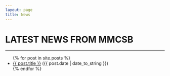 ```yaml
---
layout: page
title: News
---
```


<main id="post" class="post content container mx-auto justify">
  <h1 class="heading">LATEST NEWS FROM MMCSB</h1>
  <hr/>
  <ul class="list-group">
    {% for post in site.posts %}
      <li class="list-group-item"><a href="{{ post.url }}" title="{{ post.title }}">{{ post.title }}</a>
        <span class="ml-3 text-muted">({{ post.date | date_to_string }})</span></li>
    {% endfor %}
  </ul>
</main>